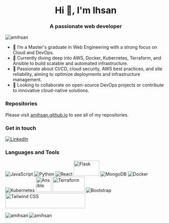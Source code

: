 <h1 align="center">Hi 👋, I'm Ihsan</h1>
<h3 align="center">A passionate web developer</h3>

<p align="left"> <img src="https://komarev.com/ghpvc/?username=amihsan&label=Profile%20views&color=0e75b6&style=flat" alt="amihsan" /> </p>

- 🔭 I’m a Master's graduate in Web Engineering with a strong focus on Cloud and DevOps.
- 🌱 Currently diving deep into AWS, Docker, Kubernetes, Terraform, and Ansible to build scalable and automated infrastructure.
- 🚀 Passionate about CI/CD, cloud security, AWS best practices, and site reliability, aiming to optimize deployments and infrastructure management.
- 👯 Looking to collaborate on open-source DevOps projects or contribute to innovative cloud-native solutions.


### Repositories
Please visit [amihsan.github.io](//amihsan.github.io) to see all of my repositories.

### Get in touch
[![LinkedIn](https://github.com/amihsan/amihsan/assets/57538441/d660884d-98fb-4998-8b4a-f0fcfbc0d393)](https://www.linkedin.com/in/amimulihsan/)<!-- Your LinkedIn Profile -->


### Languages and Tools

![JavaScript](https://img.icons8.com/color/48/000000/javascript.png)
![Python](https://img.icons8.com/color/48/000000/python.png)
![React](https://img.icons8.com/officel/48/000000/react.png)
<img src="https://img.shields.io/badge/Flask-white?style=for-the-badge&logo=flask&logoColor=black" alt="Flask" width="80" height="48">
![MongoDB](https://img.icons8.com/color/48/000000/mongodb.png)
![Docker](https://img.icons8.com/color/48/000000/docker.png)
![Kubernetes](https://img.icons8.com/color/48/000000/kubernetes.png)
<img src="https://icon2.cleanpng.com/20180424/ezq/avtt06zgp.webp" alt="Ansible" style="width: 48px; height: 48px;">
<img src="https://icon2.cleanpng.com/20180529/ol/avpkg94ta.webp" alt="Terraform" style="width: 100px; height: 48px;">
![Bootstrap](https://img.icons8.com/color/48/000000/bootstrap.png)
<img alt="Tailwind CSS" src="https://raw.githubusercontent.com/tailwindlabs/tailwindcss/HEAD/.github/logo-light.svg" width="250" height="48">











<p><img align="left" src="https://github-readme-stats.vercel.app/api/top-langs?username=amihsan&show_icons=true&locale=en&layout=compact" alt="amihsan" /></p>

<p><img align="center" src="https://github-readme-streak-stats.herokuapp.com/?user=amihsan&" alt="amihsan" /></p>
